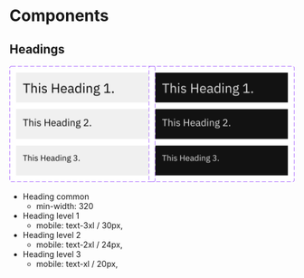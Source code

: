 # Components

## Headings

![Heading components images](./assets/Headings.svg)

-   Heading common
    -   min-width: 320
-   Heading level 1
    -   mobile: text-3xl / 30px,
-   Heading level 2
    -   mobile: text-2xl / 24px,
-   Heading level 3
    -   mobile: text-xl / 20px,
